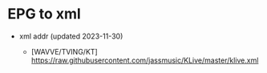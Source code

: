 # EPG to xml

* xml addr (updated 2023-11-30)

  - [WAVVE/TVING/KT]
    https://raw.githubusercontent.com/jassmusic/KLive/master/klive.xml

